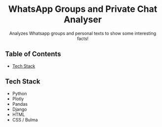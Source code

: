 <h1 align="center">WhatsApp Groups and Private Chat Analyser</h1>
<p align="center">
  Analyzes Whatsapp groups and personal texts to show some interesting facts!
</p>

<!-- TABLE OF CONTENTS -->
## Table of Contents
* [Tech Stack](#tech-stack)


## Tech Stack
- Python
- Plotly
- Pandas
- Django
- HTML
- CSS / Bulma
